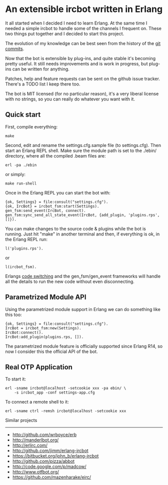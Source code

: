 An extensible ircbot written in Erlang
======================================

It all started when I decided I need to learn Erlang. At the same time I needed
a simple ircbot to handle some of the channels I frequent on. These two things
put together and I decided to start this project.

The evolution of my knowledge can be best seen from the history of the [git
commits][commits].

[commits]: http://github.com/gdamjan/erlang-irc-bot/commits/master

Now that the bot is extensible by plug-ins, and quite stable it's becoming pretty
useful. It still needs improvements and is work in progress, but plug-ins can
be written for anything.


Patches, help and feature requests can be sent on the github issue tracker.
There's a TODO list I keep there too.


The bot is MIT licensed (for no particular reason), it's a very liberal license
with no strings, so you can really do whatever you want with it.


Quick start
-----------

First, compile everything:

    make

Second, edit and rename the settings.cfg.sample file (to settings.cfg). Then start
an Erlang REPL shell. Make sure the module path is set to the ./ebin/
directory, where all the compiled .beam files are:

    erl -pa ./ebin

or simply:

    make run-shell

Once in the Erlang REPL you can start the bot with:

    {ok, Settings} = file:consult("settings.cfg").
    {ok, IrcBot} = ircbot_fsm:start(Settings).
    gen_fsm:send_event(IrcBot, connect).
    gen_fsm:sync_send_all_state_event(IrcBot, {add_plugin, 'plugins.rps', []}).

You can make changes to the source code & plugins while the bot is running.
Just hit "make" in another terminal and then, if everything is ok, in the Erlang REPL run:

    l('plugins.rps').

or

    l(ircbot_fsm).

Erlangs [code switching][code switching] and the gen_fsm/gen_event frameworks
will handle all the details to run the new code without even disconnecting.

[code switching]: http://en.wikipedia.org/wiki/Erlang_%28programming_language%29#Hot_code_loading_and_modules


Parametrized Module API
-----------------------

Using the parametrized module support in Erlang we can do something like this
too:

    {ok, Settings} = file:consult("settings.cfg").
    IrcBot = ircbot_fsm:new(Settings).
    IrcBot:connect().
    IrcBot:add_plugin(plugins.rps, []).


The parametrized module feature is officially supported since Erlang R14, so
now I consider this the official API of the bot.


Real OTP Application
--------------------

To start it:

    erl -sname ircbot@localhost -setcookie xxx -pa ebin/ \
        -s ircbot_app -conf settings-app.cfg

To connect a remote shell to it:

    erl -sname ctrl -remsh ircbot@localhost -setcookie xxx


Similar projects
________________

* http://github.com/wrboyce/erb
* http://manderlbot.org/
* http://erlirc.com/
* http://github.com/jimm/erlang-ircbot
* https://bitbucket.org/john_b/erlang-ircbot
* http://github.com/pizza/abbot
* http://code.google.com/p/madcow/
* http://www.otfbot.org/
* https://github.com/mazenharake/eirc/
